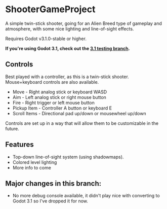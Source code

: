 # ShooterGameProject
A simple twin-stick shooter, going for an Alien Breed type of gameplay and atmosphere, with some nice lighting and line-of-sight effects.

Requires Godot v3.1.0-stable or higher.

**If you're using Godot 3.1, check out the [3.1 testing branch](https://github.com/daniel-abbott/ShooterGameProject/tree/3.1-testing).**

## Controls
Best played with a controller, as this is a twin-stick shooter. Mouse+keyboard controls are also available.

* Move - Right analog stick or keyboard WASD
* Aim - Left analog stick or right mouse button
* Fire - Right trigger or left mouse button
* Pickup Item - Controller A button or keyboard E
* Scroll Items - Directional pad up/down or mousewheel up/down

Controls are set up in a way that will allow them to be customizable in the future.

## Features
* Top-down line-of-sight system (using shadowmaps).
* Colored level lighting
* More info to come

## Major changes in this branch:
* No more debug console available, it didn't play nice with converting to Godot 3.1 so I've dropped it for now.